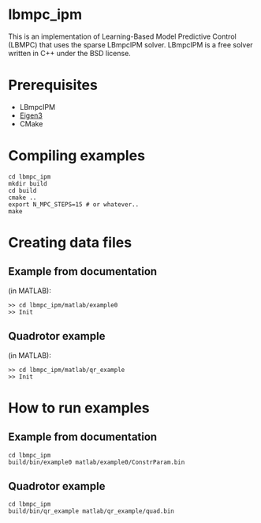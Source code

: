 lbmpc_ipm
===========

This is an implementation of Learning-Based Model Predictive Control (LBMPC) that uses the sparse LBmpcIPM solver. LBmpcIPM is a free solver written in C++ under the BSD license.

Prerequisites
=============
* LBmpcIPM
* [Eigen3](eigen.tuxfamily.org/)
* CMake

Compiling examples
==================

    cd lbmpc_ipm
    mkdir build
    cd build
    cmake ..
    export N_MPC_STEPS=15 # or whatever..
    make

Creating data files
===================

Example from documentation
--------------------------
(in MATLAB):

    >> cd lbmpc_ipm/matlab/example0
    >> Init

Quadrotor example
-----------------
(in MATLAB):

    >> cd lbmpc_ipm/matlab/qr_example
    >> Init

How to run examples
===================

Example from documentation
--------------------------
    cd lbmpc_ipm
    build/bin/example0 matlab/example0/ConstrParam.bin

Quadrotor example
-----------------
	cd lbmpc_ipm
	build/bin/qr_example matlab/qr_example/quad.bin
